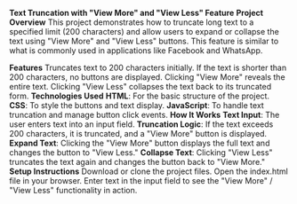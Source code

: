 **Text Truncation with "View More" and "View Less" Feature**
**Project Overview**
This project demonstrates how to truncate long text to a specified limit (200 characters) and allow users to expand or collapse the text using "View More" and "View Less" buttons. This feature is similar to what is commonly used in applications like Facebook and WhatsApp.

**Features**
Truncates text to 200 characters initially.
If the text is shorter than 200 characters, no buttons are displayed.
Clicking "View More" reveals the entire text.
Clicking "View Less" collapses the text back to its truncated form.
**Technologies Used**
**HTML**: For the basic structure of the project.
**CSS**: To style the buttons and text display.
**JavaScript**: To handle text truncation and manage button click events.
**How It Works**
**Text Input**: The user enters text into an input field.
**Truncation Logic**: If the text exceeds 200 characters, it is truncated, and a "View More" button is displayed.
**Expand Text**: Clicking the "View More" button displays the full text and changes the button to "View Less."
**Collapse Text**: Clicking "View Less" truncates the text again and changes the button back to "View More."
**Setup Instructions**
Download or clone the project files.
Open the index.html file in your browser.
Enter text in the input field to see the "View More" / "View Less" functionality in action.
